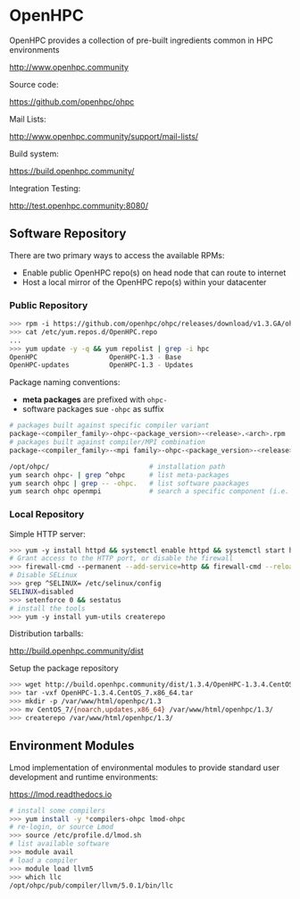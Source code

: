 # OpenHPC

OpenHPC provides a collection of pre-built ingredients common in HPC environments

<http://www.openhpc.community>

Source code:

<https://github.com/openhpc/ohpc>

Mail Lists:

<http://www.openhpc.community/support/mail-lists/>

Build system:

<https://build.openhpc.community/>

Integration Testing:

<http://test.openhpc.community:8080/>

## Software Repository

There are two primary ways to access the available RPMs:

* Enable public OpenHPC repo(s) on head node that can route to internet
* Host a local mirror of the OpenHPC repo(s) within your datacenter

### Public Repository

```bash
>>> rpm -i https://github.com/openhpc/ohpc/releases/download/v1.3.GA/ohpc-release-1.3-1.el7.x86_64.rpm
>>> cat /etc/yum.repos.d/OpenHPC.repo
...
>>> yum update -y -q && yum repolist | grep -i hpc
OpenHPC                  OpenHPC-1.3 - Base                                  821
OpenHPC-updates          OpenHPC-1.3 - Updates                             1,080
```

Package naming conventions:

- **meta packages** are prefixed with `ohpc-`
- software packages sue `-ohpc` as suffix

```bash
# packages built against specific compiler variant
package-<compiler_family>-ohpc-<package_version>-<release>.<arch>.rpm
# packages built against compiler/MPI combination
package-<compiler_family>-<mpi family>-ohpc-<package_version>-<release>.<arch>.r
```

```bash
/opt/ohpc/                         # installation path
yum search ohpc- | grep ^ohpc      # list meta-packages
yum search ohpc | grep -- -ohpc.   # list software paackages
yum search ohpc openmpi            # search a specific component (i.e. openmpi)
```



### Local Repository

Simple HTTP server:

```bash
>>> yum -y install httpd && systemctl enable httpd && systemctl start httpd
# Grant access to the HTTP port, or disable the firewall 
>>> firewall-cmd --permanent --add-service=http && firewall-cmd --reload
# Disable SELinux
>>> grep ^SELINUX= /etc/selinux/config
SELINUX=disabled
>>> setenforce 0 && sestatus
# install the tools
>>> yum -y install yum-utils createrepo
```

Distribution tarballs:

<http://build.openhpc.community/dist>

Setup the package repository

```bash
>>> wget http://build.openhpc.community/dist/1.3.4/OpenHPC-1.3.4.CentOS_7.x86_64.tar
>>> tar -vxf OpenHPC-1.3.4.CentOS_7.x86_64.tar
>>> mkdir -p /var/www/html/openhpc/1.3
>>> mv CentOS_7/{noarch,updates,x86_64} /var/www/html/openhpc/1.3/
>>> createrepo /var/www/html/openhpc/1.3/
```

## Environment Modules

Lmod implementation of environmental modules to provide standard 
user development and runtime environments:

<https://lmod.readthedocs.io>

```bash
# install some compilers
>>> yum install -y *compilers-ohpc lmod-ohpc
# re-login, or source Lmod
>>> source /etc/profile.d/lmod.sh
# list available software
>>> module avail
# load a compiler
>>> module load llvm5
>>> which llc
/opt/ohpc/pub/compiler/llvm/5.0.1/bin/llc
```
